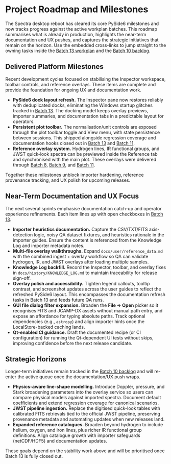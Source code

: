 # Project Roadmap and Milestones

The Spectra desktop reboot has cleared its core PySide6 milestones and now tracks progress against the active workplan batches.
This roadmap summarises what is already in production, highlights the near-term documentation and UX pushes, and captures the
strategic initiatives that remain on the horizon. Use the embedded cross-links to jump straight to the owning tasks inside the
[Batch 13 workplan](../docs/reviews/workplan.md#workplan--batch-13-2025-10-15) and the
[Batch 10 backlog](../docs/reviews/workplan.md#workplan--batch-10-backlog).

## Delivered Platform Milestones

Recent development cycles focused on stabilising the Inspector workspace, toolbar controls, and reference overlays. These items
are complete and provide the foundation for ongoing UX and documentation work.

- **PySide6 dock layout refresh.** The Inspector pane now restores reliably with deduplicated docks, eliminating the Windows
  startup glitches tracked in [Batch 13](../docs/reviews/workplan.md#workplan--batch-13-2025-10-15). The docking model keeps
  overlay previews, importer summaries, and documentation tabs in a predictable layout for operators.
- **Persistent plot toolbar.** The normalisation/unit controls are exposed through the plot toolbar toggle and View menu, with
  state persistence between sessions. This shipped alongside regression coverage and documentation hooks closed out in
  [Batch 13](../docs/reviews/workplan.md#workplan--batch-13-2025-10-15) and [Batch 11](../docs/reviews/workplan.md#workplan--batch-11-2025-10-15).
- **Reference overlay system.** Hydrogen lines, IR functional groups, and JWST quick-look spectra can be previewed inside the
  Reference tab and synchronised with the main plot. These overlays were delivered through
  [Batch 8](../docs/reviews/workplan.md#workplan--batch-8-2025-10-15),
  [Batch 9](../docs/reviews/workplan.md#workplan--batch-9-2025-10-15), and
  [Batch 11](../docs/reviews/workplan.md#workplan--batch-11-2025-10-15).

Together these milestones unblock importer hardening, reference provenance tracking, and UX polish for upcoming releases.

## Near-Term Documentation and UX Focus

The next several sprints emphasise documentation catch-up and operator experience refinements. Each item lines up with open
checkboxes in [Batch 13](../docs/reviews/workplan.md#workplan--batch-13-2025-10-15).

- **Importer heuristics documentation.** Capture the CSV/TXT/FITS axis-detection logic, noisy QA dataset fixtures, and heuristics
  rationale in the importer guides. Ensure the content is referenced from the Knowledge Log and importer metadata notes.
- **Multi-file overlay walkthroughs.** Expand `docs/user/reference_data.md` with the combined ingest + overlay workflow so QA can
  validate hydrogen, IR, and JWST overlays after loading multiple samples.
- **Knowledge Log backfill.** Record the Inspector, toolbar, and overlay fixes in `docs/history/KNOWLEDGE_LOG.md` to maintain
  traceability for release sign-off.
- **Overlay polish and accessibility.** Tighten legend callouts, tooltip contrast, and screenshot updates across the user guides
  to reflect the refreshed PySide6 layout. This encompasses the documentation refresh tasks in Batch 13 and feeds future QA runs.
- **GUI file dialog filter expansion.** Broaden the **File → Open** picker so it recognises FITS and JCAMP-DX assets without
  manual path entry, and expose an affordance for typing absolute paths. Track optional dependencies (e.g., `astropy`) and align
  importer hints once the LocalStore-backed caching lands.
- **Qt-enabled CI guidance.** Draft the documented recipe (or CI configuration) for running the Qt-dependent UI tests without
  skips, improving confidence before the next release candidate.

## Strategic Horizons

Longer-term initiatives remain tracked in the [Batch 10 backlog](../docs/reviews/workplan.md#workplan--batch-10-backlog) and will
re-enter the active queue once the documentation/UX push wraps.

- **Physics-aware line-shape modelling.** Introduce Doppler, pressure, and Stark broadening parameters into the overlay service so
  users can compare physical models against imported spectra. Document default coefficients and extend regression coverage for
  canonical scenarios.
- **JWST pipeline ingestion.** Replace the digitised quick-look tables with calibrated FITS retrievals tied to the official JWST
  pipeline, preserving provenance metadata and automating updates when new releases land.
- **Expanded reference catalogues.** Broaden beyond hydrogen to include helium, oxygen, and iron lines, plus richer IR functional
  group definitions. Align catalogue growth with importer safeguards (netCDF/HDF5) and documentation updates.

These goals depend on the stability work above and will be prioritised once Batch 13 is fully closed out.

